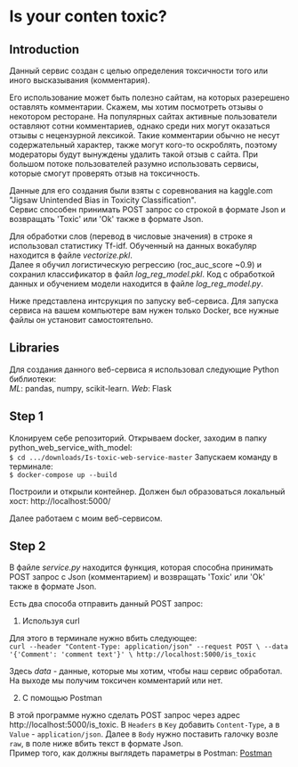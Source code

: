 # Is your conten toxic?

## **Introduction**

Данный сервис создан с целью определения токсичности того или иного высказывания (комментария). 

Его использование может быть полезно сайтам, на которых разерешено оставлять комментарии. Скажем, мы хотим посмотреть отзывы 
о некотором ресторане. На популярных сайтах активные пользователи оставляют сотни комментариев, однако среди них могут оказаться отзывы с нецензурной лексикой. Такие комментарии обычно не несут содержательный характер, также могут кого-то оскроблять, поэтому модераторы 
будут вынуждены удалить такой отзыв с сайта. При большом потоке пользователей разумно использовать сервисы, которые смогут проверять отзыв на токсичность. 


Данные для его создания были взяты с соревнования на kaggle.com "Jigsaw Unintended Bias in Toxicity Classification". <br>
Сервис способен принимать POST запрос со строкой в формате Json и возвращать 'Toxic' или 'Ok' также в формате Json. <br>

Для обработки слов (перевод в числовые значения) в строке я использовал статистику Tf-idf. Обученный на данных вокабуляр находится в файле _vectorize.pkl_. <br>
Далее я обучил логистическую регрессию (roc_auc_score ~0.9) и сохранил классификатор в файл _log_reg_model.pkl_. Код с обработкой данных и обучением модели находится в файле _log_reg_model.py_.

Ниже представлена интсрукция по запуску веб-сервиса. Для запуска сервиса на вашем компьютере вам нужен только Docker, все нужные файлы он установит самостоятельно.

## **Libraries**

Для создания данного веб-сервиса я использовал следующие Python библиотеки: <br>
_ML_: pandas, numpy, scikit-learn. _Web_: Flask

## **Step 1**

Клонируем себе репозиторий.
Открываем docker, заходим в папку python_web_service_with_model: <br>
`$ cd .../downloads/Is-toxic-web-service-master`
Запускаем команду в терминале: <br>
`$ docker-compose up --build`

Построили и открыли контейнер. Должен был образоваться локальный хост: http://localhost:5000/

Далее работаем с моим веб-сервисом.

## **Step 2**

В файле _service.py_ находится функция, которая способна принимать POST запрос с Json (комментарием) и возвращать 'Toxic' или 'Ok' 
также в формате Json.

Есть два способа отправить данный POST запрос:
1. Используя curl
 
Для этого в терминале нужно вбить следующее: <br>
`curl --header "Content-Type: application/json" --request POST \ --data '{'Comment': 'comment text'}' \
  http://localhost:5000/is_toxic`
  
Здесь _data_ - данные, которые мы хотим, чтобы наш сервис обработал.
На выходе мы получим токсичен комментарий или нет.

2. С помощью Postman

В этой программе нужно сделать POST запрос через адрес http://localhost:5000/is_toxic.
В `Headers` в `Key` добавить `Content-Type`, а в `Value` - `application/json`. Далее в `Body` нужно поставить галочку возле `raw`, 
в поле ниже вбить текст в формате Json. <br>
Пример того, как должны выглядеть параметры в Postman: [Postman][1]

[1]: https://yadi.sk/d/62KEBt5xRGF5EQ/postman_example.png "Postman"

